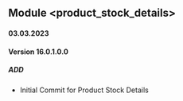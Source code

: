 ## Module <product_stock_details>

#### 03.03.2023
#### Version 16.0.1.0.0
##### ADD
- Initial Commit for Product Stock Details
